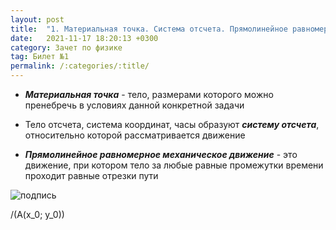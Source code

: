 ```yaml
---
layout: post
title:  "1. Материальная точка. Система отсчета. Прямолинейное равномерное механическое движение. Графическое представление прямолинейного равномерного механического движения"
date:   2021-11-17 18:20:13 +0300
category: Зачет по физике 
tag: Билет №1
permalink: /:categories/:title/
---
```




- ***Материальная точка*** - тело, размерами которого можно пренебречь в условиях данной конкретной задачи

- Тело отсчета, система координат, часы образуют ***систему отсчета***, относительно которой рассматривается движение

- ***Прямолинейное равномерное механическое движение*** - это движение, при котором тело за любые равные промежутки времени проходит равные отрезки пути

![подпись](https://avatars.mds.yandex.net/get-images-cbir/2238546/9yLzY9GnykbXEwgZWkwV-A4946/ocr)
<p>/(A(x_0; y_0))</p>